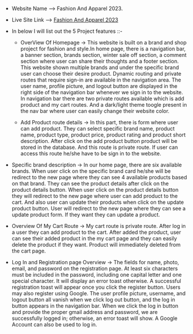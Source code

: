 - Website Name --> Fashion And Apparel 2023.
- Live Site Link --> [Fashion And Apparel 2023](http://melted-stitch.surge.sh/)


- In below I will list out the 5 Project features ::-

  - OverView Of Homepage ->
This website is built on a brand and shop project for fashion and style.In home page, there is a navigation bar, a banner section, brands section, winter sale off section, a comment section where user can share their thoughts and a footer section. This website shown multiple brands and under the specific brand user can choose their desire product. Dynamic routing and  private routes that require sign-in are available in the navigation area. The user name, profile picture, and logout button are displayed in the right side of the navigation bar whenever we sign in to the website. In navigation bar there are two private routes available which is add product and my cart routes. And a dark/light theme toogle present in the nav bar where user can easily change their website color.


  - Add Product route details ->
In this part, there is form where user can add product. They can select specific brand name, product name, product type, product price, product rating and product short description. After click on the add product button product will be stored in the database. And this route is private route. If user can access this route he/she have to be sign in to the website.

 - Specific brand description ->
 In our home page, there are six available brands. When user click on the specific brand card he/she will be redirect to the new page where they can see 4 available products based on that brand. They can see the product details after click on the product details button. When user click on the product details button they will redirect to the new page where user can add product to the cart. And also user can update their products when click on the update product button. User will redirect to the new page where they can see a update product form. If they want they can update a product.

 - Overview Of My Cart Route ->
My cart route is private route. After log in a user they can add product to the cart. After added the product, user can see their added product in the my cart page and they can easily delete the product if they want. Product will immediately deleted from the cart page.


 - Log In and Registration page Overview -> 
The fields for name, photo, email, and password on the registration page. At least six characters must be included in the password, including one capital letter and one special character. It will display an error toast otherwise. A successful registration toast will appear once you click the register button. Users may also register using Google. The user profile picture, username, and logout button all vanish when we click log out button, and the log in button appears in the navigation bar. When we click the log in button and provide the proper gmail address and password, we are successfully logged in; otherwise, an error toast will show. A Google Account can also be used to log in. 